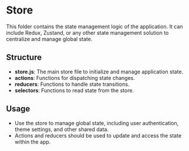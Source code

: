 # Store

This folder contains the state management logic of the application. It can include Redux, Zustand, or any other state management solution to centralize and manage global state.

## Structure

- **store.js**: The main store file to initialize and manage application state.
- **actions**: Functions for dispatching state changes.
- **reducers**: Functions to handle state transitions.
- **selectors**: Functions to read state from the store.

## Usage

- Use the store to manage global state, including user authentication, theme settings, and other shared data.
- Actions and reducers should be used to update and access the state within the app.
